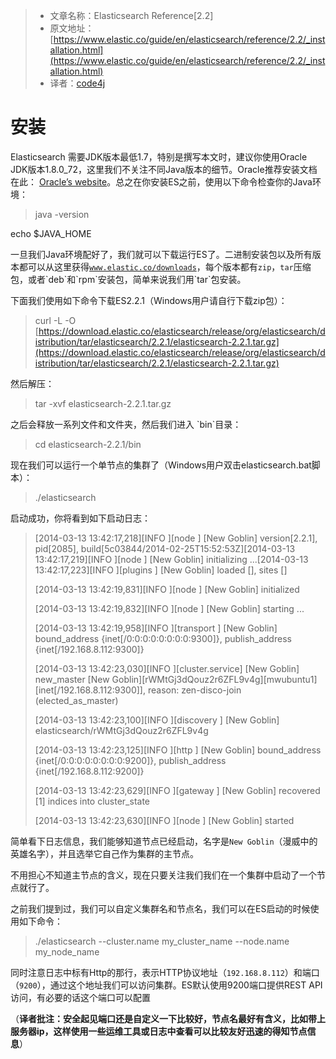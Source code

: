 >* 文章名称：Elasticsearch Reference[2.2]
>* 原文地址：[https://www.elastic.co/guide/en/elasticsearch/reference/2.2/_installation.html](https://www.elastic.co/guide/en/elasticsearch/reference/2.2/_installation.html)
>* 译者：[code4j](https://github.com/rpgmakervx)

# 安装

Elasticsearch 需要JDK版本最低1.7，特别是撰写本文时，建议你使用Oracle JDK版本1.8.0\_72，这里我们不关注不同Java版本的细节。Oracle推荐安装文档在此： [Oracle’s website](http://docs.oracle.com/javase/8/docs/technotes/guides/install/install_overview.html)。总之在你安装ES之前，使用以下命令检查你的Java环境：

> java -version

echo $JAVA\_HOME

一旦我们Java环境配好了，我们就可以下载运行ES了。二进制安装包以及所有版本都可以从这里获得[`www.elastic.co/downloads`](http://www.elastic.co/downloads)，每个版本都有`zip`，`tar`压缩包，或者\`deb\`和\`rpm\`安装包，简单来说我们用\`tar\`包安装。

下面我们使用如下命令下载ES2.2.1（Windows用户请自行下载zip包）：

> curl -L -O [https://download.elastic.co/elasticsearch/release/org/elasticsearch/distribution/tar/elasticsearch/2.2.1/elasticsearch-2.2.1.tar.gz](https://download.elastic.co/elasticsearch/release/org/elasticsearch/distribution/tar/elasticsearch/2.2.1/elasticsearch-2.2.1.tar.gz)

然后解压：

> tar -xvf elasticsearch-2.2.1.tar.gz

之后会释放一系列文件和文件夹，然后我们进入 \`bin\`目录：

> cd elasticsearch-2.2.1/bin

现在我们可以运行一个单节点的集群了（Windows用户双击elasticsearch.bat脚本）：

> ./elasticsearch

启动成功，你将看到如下启动日志：

> \[2014-03-13 13:42:17,218\]\[INFO \]\[node           \] \[New Goblin\] version\[2.2.1\], pid\[2085\], build\[5c03844/2014-02-25T15:52:53Z\]\[2014-03-13 13:42:17,219\]\[INFO \]\[node           \] \[New Goblin\] initializing ...\[2014-03-13 13:42:17,223\]\[INFO \]\[plugins        \] \[New Goblin\] loaded \[\], sites \[\]
>
> \[2014-03-13 13:42:19,831\]\[INFO \]\[node           \] \[New Goblin\] initialized
>
> \[2014-03-13 13:42:19,832\]\[INFO \]\[node           \] \[New Goblin\] starting ...
>
> \[2014-03-13 13:42:19,958\]\[INFO \]\[transport      \] \[New Goblin\] bound\_address {inet\[/0:0:0:0:0:0:0:0:9300\]}, publish\_address {inet\[/192.168.8.112:9300\]}
>
> \[2014-03-13 13:42:23,030\]\[INFO \]\[cluster.service\] \[New Goblin\] new\_master \[New Goblin\]\[rWMtGj3dQouz2r6ZFL9v4g\]\[mwubuntu1\]\[inet\[/192.168.8.112:9300\]\], reason: zen-disco-join \(elected\_as\_master\)
>
> \[2014-03-13 13:42:23,100\]\[INFO \]\[discovery      \] \[New Goblin\] elasticsearch/rWMtGj3dQouz2r6ZFL9v4g
>
> \[2014-03-13 13:42:23,125\]\[INFO \]\[http           \] \[New Goblin\] bound\_address {inet\[/0:0:0:0:0:0:0:0:9200\]}, publish\_address {inet\[/192.168.8.112:9200\]}
>
> \[2014-03-13 13:42:23,629\]\[INFO \]\[gateway        \] \[New Goblin\] recovered \[1\] indices into cluster\_state
>
> \[2014-03-13 13:42:23,630\]\[INFO \]\[node           \] \[New Goblin\] started

简单看下日志信息，我们能够知道节点已经启动，名字是`New Goblin`（漫威中的英雄名字），并且选举它自己作为集群的主节点。

不用担心不知道主节点的含义，现在只要关注我们我们在一个集群中启动了一个节点就行了。

之前我们提到过，我们可以自定义集群名和节点名，我们可以在ES启动的时候使用如下命令：

> ./elasticsearch --cluster.name my\_cluster\_name --node.name my\_node\_name

同时注意日志中标有Http的那行，表示HTTP协议地址（`192.168.8.112`）和端口（`9200`），通过这个地址我们可以访问集群。ES默认使用9200端口提供REST API访问，有必要的话这个端口可以配置

（**译者批注：安全起见端口还是自定义一下比较好，节点名最好有含义，比如带上服务器ip，这样使用一些运维工具或日志中查看可以比较友好迅速的得知节点信息**）

